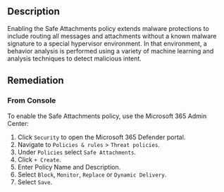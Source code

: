 ## Description

Enabling the Safe Attachments policy extends malware protections to include routing all messages and attachments without a known malware signature to a special hypervisor environment. In that environment, a behavior analysis is performed using a variety of machine learning and analysis techniques to detect malicious intent.

## Remediation

### From Console

To enable the Safe Attachments policy, use the Microsoft 365 Admin Center:

1. Click `Security` to open the Microsoft 365 Defender portal.
2. Navigate to `Policies & rules` > `Threat policies`.
3. Under `Policies` select `Safe Attachments`.
4. Click `+ Create`.
5. Enter Policy Name and Description.
6. Select `Block`, `Monitor`, `Replace` or `Dynamic Delivery`.
7. Select `Save`.

